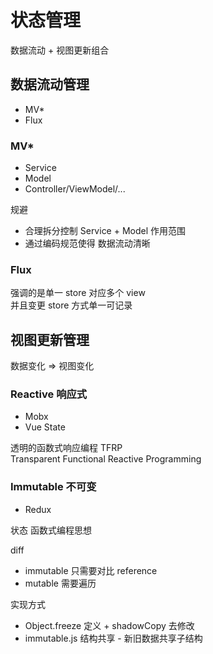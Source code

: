 # 状态管理

数据流动 + 视图更新组合

## 数据流动管理

- MV\*
- Flux

### MV\*

- Service
- Model
- Controller/ViewModel/...

规避

- 合理拆分控制 Service + Model 作用范围
- 通过编码规范使得 数据流动清晰

### Flux

强调的是单一 store 对应多个 view  
并且变更 store 方式单一可记录

## 视图更新管理

数据变化 => 视图变化

### Reactive 响应式

- Mobx
- Vue State

透明的函数式响应编程 TFRP  
Transparent Functional Reactive Programming

### Immutable 不可变

- Redux

状态 函数式编程思想

diff  

- immutable 只需要对比 reference
- mutable 需要遍历

实现方式

- Object.freeze 定义 + shadowCopy 去修改
- immutable.js 结构共享 - 新旧数据共享子结构
